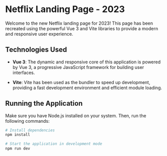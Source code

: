 # Netflix Landing Page - 2023

Welcome to the new Netflix landing page for 2023! This page has been recreated using the powerful Vue 3 and Vite libraries to provide a modern and responsive user experience.

## Technologies Used

- **Vue 3**: The dynamic and responsive core of this application is powered by Vue 3, a progressive JavaScript framework for building user interfaces.
  
- **Vite**: Vite has been used as the bundler to speed up development, providing a fast development environment and efficient module loading.

## Running the Application

Make sure you have Node.js installed on your system. Then, run the following commands:

```bash
# Install dependencies
npm install

# Start the application in development mode
npm run dev

